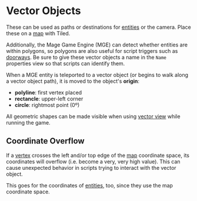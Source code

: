 # Vector Objects

These can be used as paths or destinations for [entities](../entities) or the camera. Place these on a [map](../maps) with Tiled.

Additionally, the Mage Game Engine (MGE) can detect whether entities are within polygons, so polygons are also useful for script triggers such as [doorways](../techniques/doors). Be sure to give these vector objects a name in the `Name` properties view so that scripts can identify them.

When a MGE entity is teleported to a vector object (or begins to walk along a vector object path), it is moved to the object's **origin**:

- **polyline**: first vertex placed
- **rectancle**: upper-left corner
- **circle**: rightmost point (0º)

All geometric shapes can be made visible when using [vector view](../debug_tools.md#vector-view) while running the game.

## Coordinate Overflow

If a [vertex](vector_objects) crosses the left and/or top edge of the [map](../maps) coordinate space, its coordinates will overflow (i.e. become a very, very high value). This can cause unexpected behavior in scripts trying to interact with the vector object.

This goes for the coordinates of [entities](../entities), too, since they use the map coordinate space.
